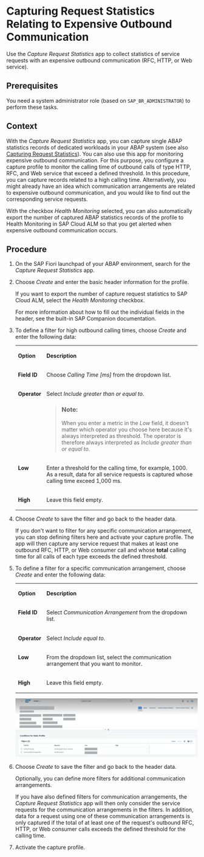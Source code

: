 <!-- loiof33b3d26b06f4da2bc1ca7d7a5f01ca1 -->

# Capturing Request Statistics Relating to Expensive Outbound Communication

Use the *Capture Request Statistics* app to collect statistics of service requests with an expensive outbound communication \(RFC, HTTP, or Web service\).



<a name="loiof33b3d26b06f4da2bc1ca7d7a5f01ca1__prereq_ips_d5n_y5b"/>

## Prerequisites

You need a system administrator role \(based on `SAP_BR_ADMINISTRATOR`\) to perform these tasks.



## Context

With the *Capture Request Statistics* app, you can capture single ABAP statistics records of dedicated workloads in your ABAP system \(see also [Capturing Request Statistics](capturing-request-statistics-e86943a.md)\). You can also use this app for monitoring expensive outbound communication. For this purpose, you configure a capture profile to monitor the calling time of outbound calls of type HTTP, RFC, and Web service that exceed a defined threshold. In this procedure, you can capture records related to a high calling time. Alternatively, you might already have an idea which communication arrangements are related to expensive outbound communication, and you would like to find out the corresponding service requests.

With the checkbox *Health Monitoring* selected, you can also automatically export the number of captured ABAP statistics records of the profile to Health Monitoring in SAP Cloud ALM so that you get alerted when expensive outbound communication occurs.



## Procedure

1.  On the SAP Fiori launchpad of your ABAP environment, search for the *Capture Request Statistics* app.

2.  Choose *Create* and enter the basic header information for the profile.

    If you want to export the number of capture request statistics to SAP Cloud ALM, select the *Health Monitoring* checkbox.

    For more information about how to fill out the individual fields in the header, see the built-in SAP Companion documentation.

3.  To define a filter for high outbound calling times, choose *Create* and enter the following data:


    <table>
    <tr>
    <th valign="top">

    Option


    
    </th>
    <th valign="top">

    Description


    
    </th>
    </tr>
    <tr>
    <td valign="top">

    **Field ID**


    
    </td>
    <td valign="top">

    Choose *Calling Time \[ms\]* from the dropdown list.


    
    </td>
    </tr>
    <tr>
    <td valign="top">

    **Operator**


    
    </td>
    <td valign="top">

    Select *Include greater than or equal to*.

    > ### Note:  
    > When you enter a metric in the *Low* field, it doesn't matter which operator you choose here because it's always interpreted as threshold. The operator is therefore always interpreted as *Include greater than or equal to*.


    
    </td>
    </tr>
    <tr>
    <td valign="top">

    **Low**


    
    </td>
    <td valign="top">

    Enter a threshold for the calling time, for example, 1000. As a result, data for all service requests is captured whose calling time exceed 1,000 ms.


    
    </td>
    </tr>
    <tr>
    <td valign="top">

    **High**


    
    </td>
    <td valign="top">

    Leave this field empty.


    
    </td>
    </tr>
    </table>
    
4.  Choose *Create* to save the filter and go back to the header data.

    If you don't want to filter for any specific communication arrangement, you can stop defining filters here and activate your capture profile. The app will then capture any service request that makes at least one outbound RFC, HTTP, or Web consumer call and whose **total** calling time for all calls of each type exceeds the defined threshold.

5.  To define a filter for a specific communication arrangement, choose *Create* and enter the following data:


    <table>
    <tr>
    <th valign="top">

    Option


    
    </th>
    <th valign="top">

    Description


    
    </th>
    </tr>
    <tr>
    <td valign="top">

    **Field ID**


    
    </td>
    <td valign="top">

    Select *Communication Arrangement* from the dropdown list.


    
    </td>
    </tr>
    <tr>
    <td valign="top">

    **Operator**


    
    </td>
    <td valign="top">

    Select *Include equal to*.


    
    </td>
    </tr>
    <tr>
    <td valign="top">

    **Low**


    
    </td>
    <td valign="top">

    From the dropdown list, select the communication arrangement that you want to monitor.


    
    </td>
    </tr>
    <tr>
    <td valign="top">

    **High**


    
    </td>
    <td valign="top">

    Leave this field empty.


    
    </td>
    </tr>
    </table>
    
    ![](images/Capture_Expensive_Outbound_Communication_d27be64.png)

6.  Choose *Create* to save the filter and go back to the header data.

    Optionally, you can define more filters for additional communication arrangements.

    If you have also defined filters for communication arrangements, the *Capture Request Statistics* app will then only consider the service requests for the communication arrangements in the filters. In addition, data for a request using one of these communication arrangements is only captured if the total of at least one of the request's outbound RFC, HTTP, or Web consumer calls exceeds the defined threshold for the calling time.

7.  Activate the capture profile.


